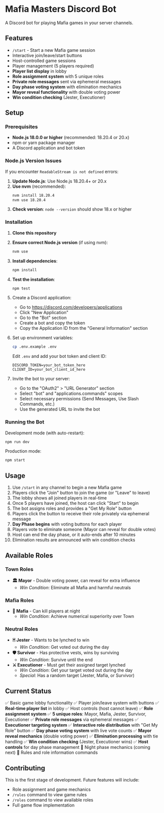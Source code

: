 # Mafia Masters Discord Bot

A Discord bot for playing Mafia games in your server channels.

## Features

- `/start` - Start a new Mafia game session
- Interactive join/leave/start buttons
- Host-controlled game sessions
- Player management (5 players required)
- **Player list display** in lobby
- **Role assignment system** with 5 unique roles
- **Private role messages** sent via ephemeral messages
- **Day phase voting system** with elimination mechanics
- **Mayor reveal functionality** with double voting power
- **Win condition checking** (Jester, Executioner)

## Setup

### Prerequisites
- **Node.js 18.0.0 or higher** (recommended: 18.20.4 or 20.x)
- npm or yarn package manager
- A Discord application and bot token

### Node.js Version Issues
If you encounter `ReadableStream is not defined` errors:
1. **Update Node.js**: Use Node.js 18.20.4+ or 20.x
2. **Use nvm** (recommended):
   ```bash
   nvm install 18.20.4
   nvm use 18.20.4
   ```
3. **Check version**: `node --version` should show 18.x or higher

### Installation

1. **Clone this repository**
2. **Ensure correct Node.js version** (if using nvm):
   ```bash
   nvm use
   ```
3. **Install dependencies**:
   ```bash
   npm install
   ```
4. **Test the installation**:
   ```bash
   npm test
   ```

3. Create a Discord application:
   - Go to https://discord.com/developers/applications
   - Click "New Application"
   - Go to the "Bot" section
   - Create a bot and copy the token
   - Copy the Application ID from the "General Information" section

4. Set up environment variables:
   ```bash
   cp .env.example .env
   ```
   Edit `.env` and add your bot token and client ID:
   ```
   DISCORD_TOKEN=your_bot_token_here
   CLIENT_ID=your_bot_client_id_here
   ```

5. Invite the bot to your server:
   - Go to the "OAuth2" > "URL Generator" section
   - Select "bot" and "applications.commands" scopes
   - Select necessary permissions (Send Messages, Use Slash Commands, etc.)
   - Use the generated URL to invite the bot

### Running the Bot

Development mode (with auto-restart):
```bash
npm run dev
```

Production mode:
```bash
npm start
```

## Usage

1. Use `/start` in any channel to begin a new Mafia game
2. Players click the "Join" button to join the game (or "Leave" to leave)
3. The lobby shows all joined players in real-time
4. Once 5 players have joined, the host can click "Start" to begin
5. The bot assigns roles and provides a "Get My Role" button
6. Players click the button to receive their role privately via ephemeral message
7. **Day Phase begins** with voting buttons for each player
8. Players vote to eliminate someone (Mayor can reveal for double votes)
9. Host can end the day phase, or it auto-ends after 10 minutes
10. Elimination results are announced with win condition checks

## Available Roles

### Town Roles
- **🏛️ Mayor** - Double voting power, can reveal for extra influence
  - *Win Condition*: Eliminate all Mafia and harmful neutrals

### Mafia Roles
- **🔫 Mafia** - Can kill players at night
  - *Win Condition*: Achieve numerical superiority over Town

### Neutral Roles
- **🃏 Jester** - Wants to be lynched to win
  - *Win Condition*: Get voted out during the day
- **🛡️ Survivor** - Has protective vests, wins by surviving
  - *Win Condition*: Survive until the end
- **⚔️ Executioner** - Must get their assigned target lynched
  - *Win Condition*: Get your target voted out during the day
  - *Special*: Has a random target (Jester, Mafia, or Survivor)

## Current Status

✅ Basic game lobby functionality
✅ Player join/leave system with buttons
✅ **Real-time player list** in lobby
✅ Host controls (host cannot leave)
✅ **Role assignment system**
✅ **5 unique roles**: Mayor, Mafia, Jester, Survivor, Executioner
✅ **Private role messages** via ephemeral messages
✅ **Executioner targeting system**
✅ **Interactive role distribution** with "Get My Role" button
✅ **Day phase voting system** with live vote counts
✅ **Mayor reveal mechanics** (double voting power)
✅ **Elimination processing** with tie handling
✅ **Win condition checking** (Jester, Executioner wins)
✅ **Host controls** for day phase management
🚧 Night phase mechanics (coming next)
🚧 Rules and role information commands

## Contributing

This is the first stage of development. Future features will include:
- Role assignment and game mechanics
- `/rules` command to view game rules
- `/roles` command to view available roles
- Full game flow implementation
